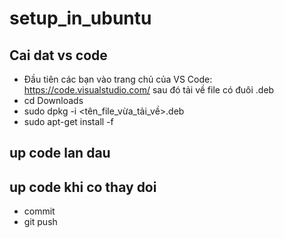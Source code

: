 # setup_in_ubuntu
## Cai dat vs code
- Đầu tiên các bạn vào trang chủ của VS Code: https://code.visualstudio.com/ sau đó tải về file có đuôi .deb
- cd Downloads
- sudo dpkg -i <tên_file_vừa_tải_về>.deb
- sudo apt-get install -f 

## up code lan dau

## up code khi co thay doi
- commit
- git push